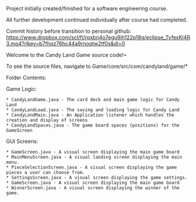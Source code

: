 Project initially created/finished for a software engineering course.

All further development continued individually after course had completed.

Commit history before transition to personal github: https://www.dropbox.com/scl/fi/rpxbn4o7egu9ih122p18g/eclipse_TvfexKl4R3.mp4?rlkey=b7fhqz76hc44a9rnoqtw2tf0s&dl=0

Welcome to the Candy Land Game source code!~

To see the source files, navigate to Game/core/src/com/candyland/game/*

Folder Contents:

Game Logic:

	* CandyLandGame.java - The card deck and main game logic for Candy Land
	* CandyLandLoad.java - The saving and loading logic for Candy Land
	* CandyLandMain.java - An Application listener which handles the creation and display of screens
	* CandyLandSpaces.java - The game board spaces (positions) for the GameScreen

GUI Screens:

	* GameScreen.java - A visual screen displaying the main game board
	* MainMenuScreen.java - A visual landing screen displaying the main menu.
	* PieceSelectionScreen.java - A visual screen displaying the game pieces a user can choose from.
	* SettingsScreen.java - A visual screen displaying the game settings.
	* GameScreen.java - A visual screen displaying the main game board
	* WinnerScreen.java - A visual screen displaying the winner of the game.
